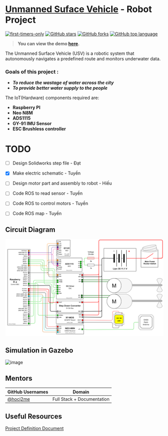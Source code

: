 # [Unmanned Suface Vehicle](https://github.com/BKG-Robocon-team/Unmanned-Surface-Vehicle) - Robot Project

[![first-timers-only](https://img.shields.io/badge/first--timers--only-friendly-tomato.svg?style=flat&logo=git)](https://github.com/vinitshahdeo/Water-Monitoring-System/issues?q=is%3Aissue+is%3Aopen+label%3Afirst-timers-only) 
[![GitHub stars](https://img.shields.io/github/stars/BKG-Robocon-team/Unmanned-Surface-Vehicle.svg?logo=github)](https://github.com/vinitshahdeo/BKG-Robocon-team/Unmanned-Surface-Vehicle) 
[![GitHub forks](https://img.shields.io/github/forks/BKG-Robocon-team/Unmanned-Surface-Vehiclem.svg?logo=github&color=teal)](https://github.com/vinitshahdeo/BKG-Robocon-team/Unmanned-Surface-Vehicle) 
[![GitHub top language](https://img.shields.io/github/languages/top/BKG-Robocon-team/Unmanned-Surface-Vehicle?color=yellow&logo=python)](https://github.com/BKG-Robocon-team/Unmanned-Surface-Vehicle) 

> **You can view the demo [here](#).**

The Unmanned Surface Vehicle (USV) is a robotic system that autonomously navigates a predefined route and monitors underwater data.




### Goals of this project :

- **_To reduce the wastage of water across the city_**
- **_To provide better water supply to the people_**

The IoT(Hardware) components required are:

- **Raspberry PI**
- **Neo N8M**
- **ADS1115**
- **GY-91 IMU Sensor**
- **ESC Brushless controller**

# TODO 
- [ ] Design Solidworks step file - Đạt
- [x] Make electric schematic - Tuyền
- [ ] Design motor part and assembly to robot - Hiếu
- [ ] Code ROS to read sensor - Tuyền
- [ ] Code ROS to control motors - Tuyền
- [ ] Code ROS map - Tuyền



## Circuit Diagram

![image](doc/usv_Electric.png)


## Simulation in Gazebo

![image](https://github.com/BKG-Robocon-team/Unmanned-Surface-Vehicle/assets/45262669/2724a694-6bae-4feb-aa23-4b31f589f559)



## Mentors

| GitHub Usernames                                      | Domain                     |
| ----------------------------------------------------- | -------------------------- |
| [@hocj2me](https://github.com/hocj2me)                | Full Stack + Documentation |

## Useful Resources

[Project Definition Document](https://docs.google.com/spreadsheets/d/1eam0kNJS5JAPLBJ7-bUTmjU_azjv8y5DEV80axiB__I/edit?fbclid=IwZXh0bgNhZW0CMTAAAR0jDvYxtVIcWbFSndvCd7W_tJsVNXhYPtu7VgXbZhjSy1PIzmAlz8DhPZc_aem_AZN6eFqjrJJa_lzEBjXCGE1p7S4CD7Hc8l7LTGk6ziRQSd0BwNeDH95Rkw0vcufiSmnsjPqBJq4vCUlszNMsk_QV#gid=1359562578)



